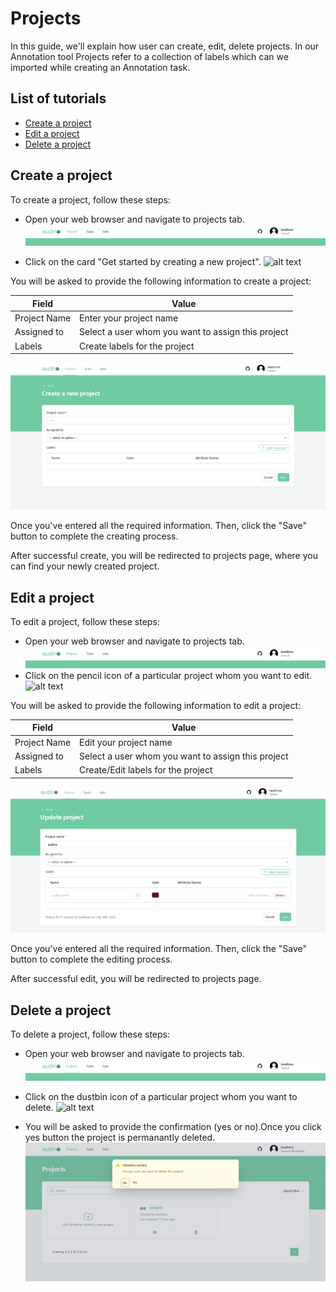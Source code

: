 
# Projects

In this guide, we'll explain how user can create, edit, delete projects. In our Annotation tool Projects refer to a collection of labels which can we imported while creating an Annotation task.
## List of tutorials

- [Create a project](#create-a-project)
- [Edit a project](#edit-a-project)
- [Delete a project](#delete-a-project)

## Create a project

To create a project, follow these steps:

- Open your web browser and navigate to projects tab.
![alt text](../assets/project-appbar-new.png)

- Click on the card "Get started by creating a new project".
![alt text](../assets/project-page.png)

You will be asked to provide the following information to create a project:

| Field             | Value                                                                |
| ----------------- | ------------------------------------------------------------------ |
| Project Name |  Enter your project name |
| Assigned to |  Select a user whom you want to assign this project  |
| Labels |  Create labels for the project |

![alt text](../assets/create-new-project.png)

Once you've entered all the required information. Then, click the "Save" button to complete the creating process.

After successful create, you will be redirected to projects page, where you can find your newly created project.

## Edit a project

To edit a project, follow these steps:

- Open your web browser and navigate to projects tab.
![alt text](../assets/project-appbar-new.png)
- Click on the pencil icon of a particular project whom you want to edit.
![alt text](../assets/project-page.png)

You will be asked to provide the following information to edit a project:

| Field             | Value                                                                |
| ----------------- | ------------------------------------------------------------------ |
| Project Name |  Edit your project name |
| Assigned to |  Select a user whom you want to assign this project  |
| Labels |  Create/Edit labels for the project |

![alt text](../assets/project-edit-new.png)

Once you've entered all the required information. Then, click the "Save" button to complete the editing process.

After successful edit, you will be redirected to projects page.

## Delete a project

To delete a project, follow these steps:

- Open your web browser and navigate to projects tab.
![alt text](../assets/project-appbar-new.png)
- Click on the dustbin icon of a particular project whom you want to delete.
![alt text](../assets/project-page.png)

- You will be asked to provide the confirmation (yes or no).Once you click yes button the project is permanantly deleted.
![alt text](../assets/project-delete.png)

 